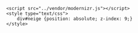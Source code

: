 		<script src="../vendor/modernizr.js"></script>
		<style type="text/css">
			div#neige {position: absolute; z-index: 9;}
		</style>
<div id="neige"><script type="text/javascript">
var no = 40;var delai = 10;
var dx = new Array(), xp = new Array(), yp = new Array();
var am = new Array(), stx = new Array(), sty = new Array();
var i;
larg_fenetre = (document.body.offsetWidth<window.innerWidth)? window.innerWidth:document.body.offsetWidth;
haut_fenetre = (document.body.offsetHeight<window.innerHeight)? window.innerHeight:document.body.offsetHeight;
 
for (i = 0; i < no; i++) {
    dx[i] = 0;
    xp[i] = Math.random()*(larg_fenetre-400);
    yp[i] = Math.random()*haut_fenetre;
    am[i] = Math.random()*20;
    stx[i] = 0.02 + Math.random()/100;
    sty[i] = 0.7 + Math.random();
 
    obj = document.getElementsByTagName('body')[0];
    para = document.createElement("img");
    para.setAttribute("src","./Saywek - WebFiles/neige.gif");
    para.setAttribute("id","dot" + i);
    para.style.position = "fixed";
    para.style.zIndex = "2";
    obj.appendChild(para);
}
 
function neige() {
    for (i = 0; i < no; i++) {
        dx[i] += stx[i];
        yp[i] += sty[i];
        if (yp[i] > haut_fenetre-0.5) {
            xp[i] = Math.random()*(larg_fenetre-am[i]-40);
            yp[i] = 0;
        }
        document.getElementById("dot"+i).style.top = yp[i] + "px";
        document.getElementById("dot"+i).style.left = xp[i] + am[i]*Math.sin(dx[i]) + "px";
    }
    setTimeout("neige()", delai);
}
 
neige();
</script></div>
